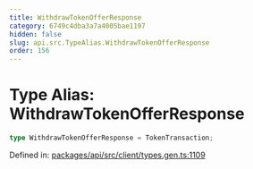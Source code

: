 ```yaml
---
title: WithdrawTokenOfferResponse
category: 6749c4dba3a7a4005bae1197
hidden: false
slug: api.src.TypeAlias.WithdrawTokenOfferResponse
order: 156
---
```


# Type Alias: WithdrawTokenOfferResponse

```ts
type WithdrawTokenOfferResponse = TokenTransaction;
```

Defined in: [packages/api/src/client/types.gen.ts:1109](https://github.com/zkcloudworker/minatokens-lib/blob/main/packages/api/src/client/types.gen.ts#L1109)
